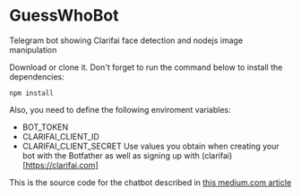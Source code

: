 # GuessWhoBot
Telegram bot showing Clarifai face detection and nodejs image manipulation

Download or clone it. Don't forget to run the command below to install the dependencies:
```shell
npm install
```

Also, you need to define the following enviroment variables:
* BOT_TOKEN
* CLARIFAI_CLIENT_ID
* CLARIFAI_CLIENT_SECRET
Use values you obtain when creating your bot with the Botfather as well as signing up with (clarifai)[https://clarifai.com]

This is the source code for the chatbot described in [this medium.com article](https://medium.com/@davidniki02/guess-who-a-chatbot-for-face-detection-and-image-blurring-with-pure-node-js-2c3833835ea1)